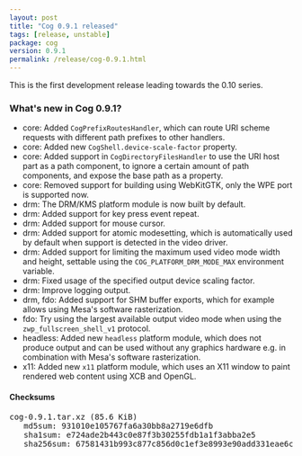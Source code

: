 ```yaml
---
layout: post
title: "Cog 0.9.1 released"
tags: [release, unstable]
package: cog
version: 0.9.1
permalink: /release/cog-0.9.1.html
---
```


This is the first development release leading towards the 0.10 series.

### What's new in Cog 0.9.1?

- core: Added `CogPrefixRoutesHandler`, which can route URI scheme requests
  with different path prefixes to other handlers.
- core: Added new `CogShell.device-scale-factor` property.
- core: Added support in `CogDirectoryFilesHandler` to use the URI host part
  as a path component, to ignore a certain amount of path components, and
  expose the base path as a property.
- core: Removed support for building using WebKitGTK, only the WPE port is
  supported now.
- drm: The DRM/KMS platform module is now built by default.
- drm: Added support for key press event repeat.
- drm: Added support for mouse cursor.
- drm: Added support for atomic modesetting, which is automatically used
  by default when support is detected in the video driver.
- drm: Added support for limiting the maximum used video mode width and
  height, settable using the `COG_PLATFORM_DRM_MODE_MAX` environment variable.
- drm: Fixed usage of the specified output device scaling factor.
- drm: Improve logging output.
- drm, fdo: Added support for SHM buffer exports, which for example allows
  using Mesa's software rasterization.
- fdo: Try using the largest available output video mode when using the
  `zwp_fullscreen_shell_v1` protocol.
- headless: Added new `headless` platform module, which does not produce
  output and can be used without any graphics hardware e.g. in combination
  with Mesa's software rasterization.
- x11: Added new `x11` platform module, which uses an X11 window to paint
  rendered web content using XCB and OpenGL.

#### Checksums

<pre>
cog-0.9.1.tar.xz (85.6 KiB)
   md5sum: 931010e105767fa6a30bb8a2719e6dfb
   sha1sum: e724ade2b443c0e87f3b30255fdb1a1f3abba2e5
   sha256sum: 67581431b993c877c856d0c1ef3e8993e90add331eae6c7f79469b1fc0a72d2d
</pre>
